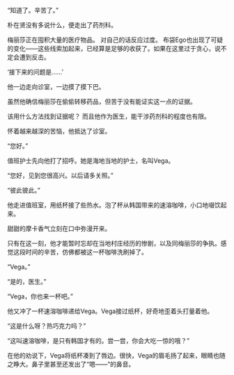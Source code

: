 “知道了。辛苦了。”

朴在贤没有多说什么，便走出了药剂科。

梅丽莎正在囤积大量的医疗物品。
对自己的话反应过度。
布袋Ego也出现了可疑的变化——这些线索加起来，已经算是足够的收获了。如果在这里过于贪心，说不定会遭到反击。

‘接下来的问题是……’

他一边走向诊室，一边摸了摸下巴。

虽然他确信梅丽莎在偷偷转移药品，但苦于没有能证实这一点的证据。

该用什么方法找到证据呢？
而且他作为医生，能干涉药剂科的程度也有限。

怀着越来越深的苦恼，他抵达了诊室。

“您好。”

值班护士先向他打了招呼。她是海地当地的护士，名叫Vega。

“您好，见到您很高兴。以后请多关照。”

“彼此彼此。”

他走进值班室，用纸杯接了些热水。泡了杯从韩国带来的速溶咖啡，小口地啜饮起来。

甜甜的摩卡香气立刻在口中弥漫开来。

只有在这一刻，他才能暂时忘却在当地村庄经历的惨剧，以及同梅丽莎的争执。感觉这段时间的辛苦，仿佛都被这一杯咖啡洗刷掉了。

“Vega。”

“是的，医生。”

“Vega，你也来一杯吧。”

他又冲了一杯速溶咖啡递给Vega。Vega接过纸杯，好奇地歪着头打量着他。

“这是什么呀？热巧克力吗？”

“这叫速溶咖啡，是只有韩国才有的。尝一尝，你会大吃一惊的哦？”

在他的劝说下，Vega将纸杯凑到了唇边。很快，Vega的眉毛扬了起来，眼睛也随之睁大。鼻子里甚至还发出了“嗯——”的鼻音。